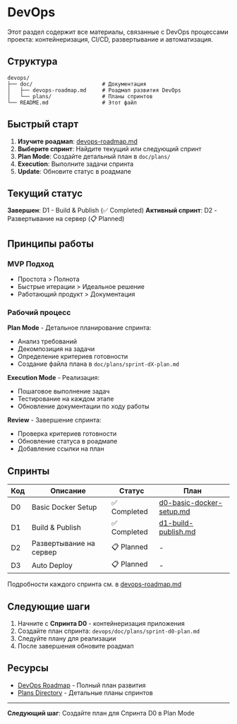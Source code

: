 # DevOps

Этот раздел содержит все материалы, связанные с DevOps процессами проекта: контейнеризация, CI/CD, развертывание и автоматизация.

## Структура

```
devops/
├── doc/                      # Документация
│   ├── devops-roadmap.md     # Роадмап развития DevOps
│   └── plans/                # Планы спринтов
└── README.md                 # Этот файл
```

## Быстрый старт

1. **Изучите роадмап**: [devops-roadmap.md](doc/devops-roadmap.md)
2. **Выберите спринт**: Найдите текущий или следующий спринт
3. **Plan Mode**: Создайте детальный план в `doc/plans/`
4. **Execution**: Выполните задачи спринта
5. **Update**: Обновите статус в роадмапе

## Текущий статус

**Завершен**: D1 - Build & Publish (✅ Completed)
**Активный спринт**: D2 - Развертывание на сервер (📋 Planned)

## Принципы работы

### MVP Подход
- Простота > Полнота
- Быстрые итерации > Идеальное решение
- Работающий продукт > Документация

### Рабочий процесс

**Plan Mode** - Детальное планирование спринта:
- Анализ требований
- Декомпозиция на задачи
- Определение критериев готовности
- Создание файла плана в `doc/plans/sprint-dX-plan.md`

**Execution Mode** - Реализация:
- Пошаговое выполнение задач
- Тестирование на каждом этапе
- Обновление документации по ходу работы

**Review** - Завершение спринта:
- Проверка критериев готовности
- Обновление статуса в роадмапе
- Добавление ссылки на план

## Спринты

| Код | Описание | Статус | План |
|-----|----------|--------|------|
| D0 | Basic Docker Setup | ✅ Completed | [d0-basic-docker-setup.md](doc/plans/d0-basic-docker-setup.md) |
| D1 | Build & Publish | ✅ Completed | [d1-build-publish.md](doc/plans/d1-build-publish.md) |
| D2 | Развертывание на сервер | 📋 Planned | - |
| D3 | Auto Deploy | 📋 Planned | - |

Подробности каждого спринта см. в [devops-roadmap.md](doc/devops-roadmap.md)

## Следующие шаги

1. Начните с **Спринта D0** - контейнеризация приложения
2. Создайте план спринта: `devops/doc/plans/sprint-d0-plan.md`
3. Следуйте плану для реализации
4. После завершения обновите роадмап

## Ресурсы

- [DevOps Roadmap](doc/devops-roadmap.md) - Полный план развития
- [Plans Directory](doc/plans/) - Детальные планы спринтов

---

**Следующий шаг**: Создайте план для Спринта D0 в Plan Mode

